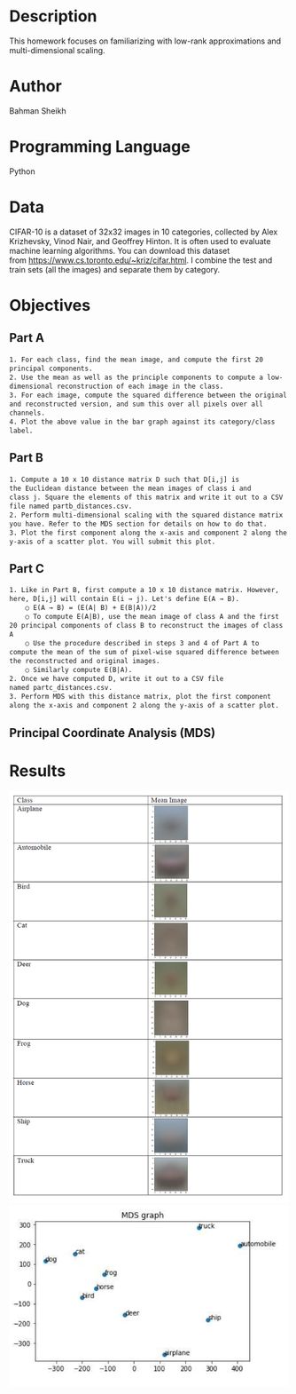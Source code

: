 # Description

This homework focuses on familiarizing with low-rank approximations and multi-dimensional scaling. 

# Author
Bahman Sheikh

# Programming Language
Python

# Data
CIFAR-10 is a dataset of 32x32 images in 10 categories, collected by Alex Krizhevsky, Vinod Nair, and Geoffrey Hinton. It is often used to evaluate machine learning algorithms. You can download this dataset from https://www.cs.toronto.edu/~kriz/cifar.html. I combine the test and train sets (all the images) and separate them by category.

# Objectives

## Part A
	1. For each class, find the mean image, and compute the first 20 principal components.
	2. Use the mean as well as the principle components to compute a low-dimensional reconstruction of each image in the class.
	3. For each image, compute the squared difference between the original and reconstructed version, and sum this over all pixels over all channels. 
	4. Plot the above value in the bar graph against its category/class label. 
## Part B
	1. Compute a 10 x 10 distance matrix D such that D[i,j] is the Euclidean distance between the mean images of class i and class j. Square the elements of this matrix and write it out to a CSV file named partb_distances.csv. 
	2. Perform multi-dimensional scaling with the squared distance matrix you have. Refer to the MDS section for details on how to do that.
	3. Plot the first component along the x-axis and component 2 along the y-axis of a scatter plot. You will submit this plot.
## Part C
	1. Like in Part B, first compute a 10 x 10 distance matrix. However, here, D[i,j] will contain E(i → j). Let's define E(A → B).
		○ E(A → B) = (E(A| B) + E(B|A))/2
		○ To compute E(A|B), use the mean image of class A and the first 20 principal components of class B to reconstruct the images of class A
		○ Use the procedure described in steps 3 and 4 of Part A to compute the mean of the sum of pixel-wise squared difference between the reconstructed and original images.
		○ Similarly compute E(B|A).
	2. Once we have computed D, write it out to a CSV file named partc_distances.csv.
	3. Perform MDS with this distance matrix, plot the first component along the x-axis and component 2 along the y-axis of a scatter plot. 
## Principal Coordinate Analysis (MDS)


# Results
![GitHub Logo](/Principal%20Component%20Analysis%202/IMG/1.png)
![GitHub Logo](/Principal%20Component%20Analysis%202/IMG/2.png)


